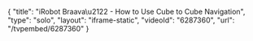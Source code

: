 {
    "title": "iRobot Braava\u2122 - How to Use Cube to Cube Navigation",
    "type": "solo",
    "layout": "iframe-static",
    "videoId": "6287360",
    "url": "\/tvpembed\/6287360"
}